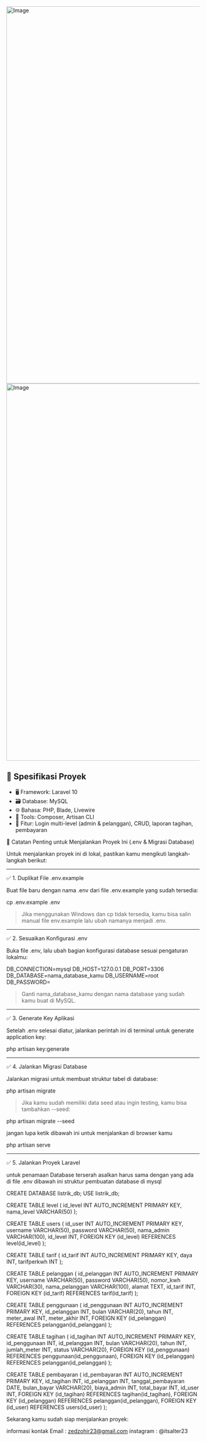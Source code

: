 <img width="1512" height="982" alt="Image" src="https://github.com/user-attachments/assets/51be9045-1a8a-4119-9100-da9a9da7b623" />
<img width="1512" height="982" alt="Image" src="https://github.com/user-attachments/assets/b6db957d-6b6a-455d-918a-fc9c1d458a1d" />

## 🔧 Spesifikasi Proyek

- 🖥️ Framework: Laravel 10
- 🗃️ Database: MySQL
- 🌐 Bahasa: PHP, Blade, Livewire
- 📁 Tools: Composer, Artisan CLI
- 🔐 Fitur: Login multi-level (admin & pelanggan), CRUD, laporan tagihan, pembayaran



📌 Catatan Penting untuk Menjalankan Proyek Ini (.env & Migrasi Database)

Untuk menjalankan proyek ini di lokal, pastikan kamu mengikuti langkah-langkah berikut:


---

✅ 1. Duplikat File .env.example

Buat file baru dengan nama .env dari file .env.example yang sudah tersedia:

cp .env.example .env

> Jika menggunakan Windows dan cp tidak tersedia, kamu bisa salin manual file env.example lalu ubah namanya menjadi .env.




---

✅ 2. Sesuaikan Konfigurasi .env

Buka file .env, lalu ubah bagian konfigurasi database sesuai pengaturan lokalmu:

DB_CONNECTION=mysql
DB_HOST=127.0.0.1
DB_PORT=3306
DB_DATABASE=nama_database_kamu
DB_USERNAME=root
DB_PASSWORD=

> Ganti nama_database_kamu dengan nama database yang sudah kamu buat di MySQL.




---

✅ 3. Generate Key Aplikasi

Setelah .env selesai diatur, jalankan perintah ini di terminal untuk generate application key:

php artisan key:generate


---

✅ 4. Jalankan Migrasi Database

Jalankan migrasi untuk membuat struktur tabel di database:

php artisan migrate

> Jika kamu sudah memiliki data seed atau ingin testing, kamu bisa tambahkan --seed:



php artisan migrate --seed

jangan lupa ketik dibawah ini untuk menjalankan di browser kamu

php artisan serve


---

✅ 5. Jalankan Proyek Laravel

untuk penamaan Database terserah asalkan harus sama dengan yang ada di file .env
dibawah ini struktur pembuatan database di mysql

CREATE DATABASE listrik_db;
USE listrik_db;

CREATE TABLE level (
  id_level INT AUTO_INCREMENT PRIMARY KEY,
  nama_level VARCHAR(50)
);

CREATE TABLE users (
  id_user INT AUTO_INCREMENT PRIMARY KEY,
  username VARCHAR(50),
  password VARCHAR(50),
  nama_admin VARCHAR(100),
  id_level INT,
  FOREIGN KEY (id_level) REFERENCES level(id_level)
);

CREATE TABLE tarif (
  id_tarif INT AUTO_INCREMENT PRIMARY KEY,
  daya INT,
  tarifperkwh INT
);

CREATE TABLE pelanggan (
  id_pelanggan INT AUTO_INCREMENT PRIMARY KEY,
  username VARCHAR(50),
  password VARCHAR(50),
  nomor_kwh VARCHAR(30),
  nama_pelanggan VARCHAR(100),
  alamat TEXT,
  id_tarif INT,
  FOREIGN KEY (id_tarif) REFERENCES tarif(id_tarif)
);

CREATE TABLE penggunaan (
  id_penggunaan INT AUTO_INCREMENT PRIMARY KEY,
  id_pelanggan INT,
  bulan VARCHAR(20),
  tahun INT,
  meter_awal INT,
  meter_akhir INT,
  FOREIGN KEY (id_pelanggan) REFERENCES pelanggan(id_pelanggan)
);

CREATE TABLE tagihan (
  id_tagihan INT AUTO_INCREMENT PRIMARY KEY,
  id_penggunaan INT,
  id_pelanggan INT,
  bulan VARCHAR(20),
  tahun INT,
  jumlah_meter INT,
  status VARCHAR(20),
  FOREIGN KEY (id_penggunaan) REFERENCES penggunaan(id_penggunaan),
  FOREIGN KEY (id_pelanggan) REFERENCES pelanggan(id_pelanggan)
);

CREATE TABLE pembayaran (
  id_pembayaran INT AUTO_INCREMENT PRIMARY KEY,
  id_tagihan INT,
  id_pelanggan INT,
  tanggal_pembayaran DATE,
  bulan_bayar VARCHAR(20),
  biaya_admin INT,
  total_bayar INT,
  id_user INT,
  FOREIGN KEY (id_tagihan) REFERENCES tagihan(id_tagihan),
  FOREIGN KEY (id_pelanggan) REFERENCES pelanggan(id_pelanggan),
  FOREIGN KEY (id_user) REFERENCES users(id_user)
);

Sekarang kamu sudah siap menjalankan proyek:

informasi kontak
Email : zedzohir23@gmail.com
instagram : @itsalter23
